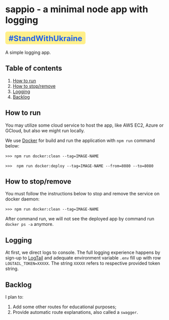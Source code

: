 # sappio - a minimal node app with logging
[![StandWithUkraine](https://raw.githubusercontent.com/vshymanskyy/StandWithUkraine/main/badges/StandWithUkraine.svg)](https://github.com/vshymanskyy/StandWithUkraine/blob/main/docs/README.md)

A simple logging app.

## Table of contents

1. [How to run](#how-to-run)
2. [How to stop/remove](#how-to-stop/remove-service)
3. [Logging](#logging)
4. [Backlog](#backlog)

## How to run

You may utilize some cloud service to host the app, like AWS EC2, Azure or GCloud, but also we might run locally. 

We use [Docker](https://docs.docker.com/) for build and run the application with ```npm run``` command below:

```>>> npm run docker:clean --tag=IMAGE-NAME```

```>>>  npm run docker:deploy --tag=IMAGE-NAME --from=8080 --to=8080```

## How to stop/remove

You must follow the instructions below to stop and remove the service on docker daemon:

```>>> npm run docker:clean --tag=IMAGE-NAME```

After command run, we will not see the deployed app by command run ```docker ps -a``` anymore. 

## Logging

At first, we direct logs to console. The full logging experience happens by sign-up to [LogTail](https://betterstack.com/logtail) and adequate environment variable ```.env``` fill up with row ```LOGTAIL_TOKEN=XXXXX```. The string ```XXXXX``` refers to respective provided token string.

## Backlog

I plan to:

1. Add some other routes for educational purposes;
2. Provide automatic route explanations, also called a `swagger`.



